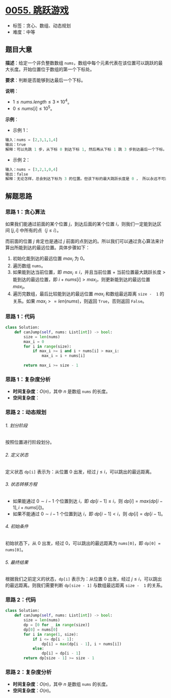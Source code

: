 # [0055. 跳跃游戏](https://leetcode.cn/problems/jump-game/)

- 标签：贪心、数组、动态规划
- 难度：中等

## 题目大意

**描述**：给定一个非负整数数组 `nums`，数组中每个元素代表在该位置可以跳跃的最大长度。开始位置位于数组的第一个下标处。

**要求**：判断是否能够到达最后一个下标。

**说明**：

- $1 \le nums.length \le 3 \times 10^4$。
- $0 \le nums[i] \le 10^5$。

**示例**：

- 示例 1：

```python
输入：nums = [2,3,1,1,4]
输出：true
解释：可以先跳 1 步，从下标 0 到达下标 1, 然后再从下标 1 跳 3 步到达最后一个下标。
```

- 示例 2：

```python
输入：nums = [3,2,1,0,4]
输出：false
解释：无论怎样，总会到达下标为 3 的位置。但该下标的最大跳跃长度是 0 ， 所以永远不可能到达最后一个下标。
```

## 解题思路

### 思路 1：贪心算法

如果我们能通过前面的某个位置 $j$，到达后面的某个位置 $i$，则我们一定能到达区间 $[j, i]$ 中所有的点（$j \le i$）。

而前面的位置 $j$ 肯定也是通过 $j$ 前面的点到达的。所以我们可以通过贪心算法来计算出所能到达的最远位置。具体步骤如下：

1. 初始化能到达的最远位置 $max_i$ 为 $0$。
2. 遍历数组 `nums`。
3. 如果能到达当前位置，即 $max_i \le i$，并且当前位置 + 当前位置最大跳跃长度 > 能到达的最远位置，即 $i + nums[i] > max_i$，则更新能到达的最远位置 $max_i$。
4. 遍历完数组，最后比较能到达的最远位置 $max_i$ 和数组最远距离 `size -  1` 的关系。如果 $max_i >= len(nums)$，则返回 `True`，否则返回 `False`。

### 思路 1：代码

```python
class Solution:
    def canJump(self, nums: List[int]) -> bool:
        size = len(nums)
        max_i = 0
        for i in range(size):
            if max_i >= i and i + nums[i] > max_i:
                max_i = i + nums[i]
            
        return max_i >= size - 1
```

### 思路 1：复杂度分析

- **时间复杂度**：$O(n)$，其中 $n$ 是数组 `nums` 的长度。
- **空间复杂度**：

### 思路 2：动态规划

###### 1. 划分阶段

按照位置进行阶段划分。

###### 2. 定义状态

定义状态 `dp[i]` 表示为：从位置 $0$ 出发，经过 $j \le i$，可以跳出的最远距离。

###### 3. 状态转移方程

- 如果能通过 $0 \sim i - 1$ 个位置到达 $i$，即 $dp[i-1] \le i$，则 $dp[i] = max(dp[i-1], i + nums[i])$。
- 如果不能通过 $0 \sim i - 1$ 个位置到达 $i$，即 $dp[i - 1] < i$，则 $dp[i] = dp[i - 1]$。

###### 4. 初始条件

初始状态下，从 $0$ 出发，经过 $0$，可以跳出的最远距离为 `nums[0]`，即 `dp[0] = nums[0]`。

###### 5. 最终结果

根据我们之前定义的状态，`dp[i]` 表示为：从位置 $0$ 出发，经过 $j \le i$，可以跳出的最远距离。则我们需要判断 `dp[size - 1]` 与数组最远距离 `size -  1` 的关系。

### 思路 2：代码

```python
class Solution:
    def canJump(self, nums: List[int]) -> bool:
        size = len(nums)
        dp = [0 for _ in range(size)]
        dp[0] = nums[0]
        for i in range(1, size):
            if i <= dp[i - 1]:
                dp[i] = max(dp[i - 1], i + nums[i])
            else:
                dp[i] = dp[i - 1]
        return dp[size - 1] >= size - 1
```

### 思路 2：复杂度分析

- **时间复杂度**：$O(n)$，其中 $n$ 是数组 `nums` 的长度。
- **空间复杂度**：$O(n)$。

